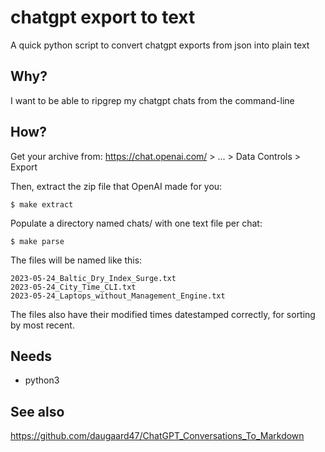 # chatgpt export to text

A quick python script to convert chatgpt exports from json into plain text

## Why?

I want to be able to ripgrep my chatgpt chats from the command-line

## How?

Get your archive from: https://chat.openai.com/ > ... > Data Controls > Export

Then, extract the zip file that OpenAI made for you:

	$ make extract

Populate a directory named chats/ with one text file per chat:

	$ make parse

The files will be named like this:

	2023-05-24_Baltic_Dry_Index_Surge.txt
	2023-05-24_City_Time_CLI.txt
	2023-05-24_Laptops_without_Management_Engine.txt

The files also have their modified times datestamped correctly, for sorting by most recent.

## Needs 

- python3

## See also

https://github.com/daugaard47/ChatGPT_Conversations_To_Markdown
